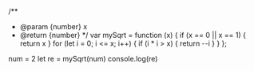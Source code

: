 /**
 * @param {number} x
 * @return {number}
 */
var mySqrt = function (x) {
    if (x == 0 || x == 1) {
        return x
    }
    for (let i = 0; i <= x; i++) {
        if (i * i > x) {
            return --i
        }
    }
};

num = 2
let re = mySqrt(num)
console.log(re)
